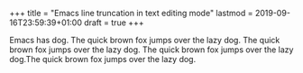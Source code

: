 +++
title = "Emacs line truncation in text editing mode"
lastmod = 2019-09-16T23:59:39+01:00
draft = true
+++

Emacs has dog. The quick brown fox jumps over the lazy dog. The quick brown fox jumps over
the lazy dog. The quick brown fox jumps over the lazy dog.The quick brown fox
jumps over the lazy dog.
